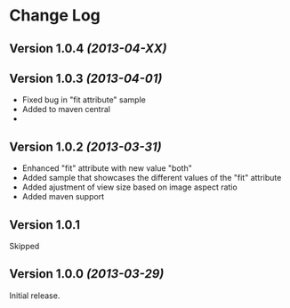 Change Log
==========
Version 1.0.4 *(2013-04-XX)*
----------------------------

Version 1.0.3 *(2013-04-01)*
----------------------------
* Fixed bug in "fit attribute" sample
* Added to maven central
* 
Version 1.0.2 *(2013-03-31)*
----------------------------
* Enhanced "fit" attribute with new value "both"
* Added sample that showcases the different values of the "fit" attribute
* Added ajustment of view size based on image aspect ratio
* Added maven support

Version 1.0.1 
----------------------------
Skipped

Version 1.0.0 *(2013-03-29)*
----------------------------
Initial release.
